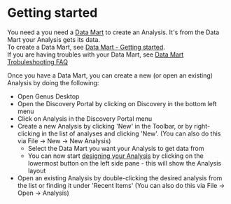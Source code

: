 # Getting started

You need a you need a [Data Mart](../data-marts/index.md) to create an Analysis. It's from the Data Mart your Analysis gets its data.  
To create a Data Mart, see [Data Mart - Getting started](../data-marts/getting-started.md).  
If you are having troubles with your Data Mart, see [Data Mart Trobuleshooting FAQ]((../data-marts/getting-started.md))

Once you have a Data Mart, you can create a new (or open an existing) Analysis by doing the following:
* Open Genus Desktop
* Open the Discovery Portal by clicking on Discovery in the bottom left menu
* Click on Analysis in the Discovery Portal menu
* Create a new Analysis by clicking 'New' in the Toolbar, or by right-clicking in the list of analyses and clicking 'New'. (You can also do this via File -> New -> New Analysis)
	* Select the Data Mart you want your Analysis to get data from
	* You can now start [designing your Analysis](./designer/index.md) by clicking on the lowermost button on the left side pane - this will show the Analysis layout
* Open an existing Analysis by double-clicking the desired analysis from the list or finding it under 'Recent Items' (You can also do this via File -> Open -> Analysis)